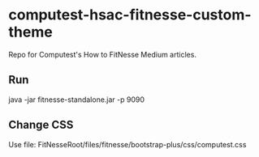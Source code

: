 # computest-hsac-fitnesse-custom-theme

Repo for Computest's How to FitNesse Medium articles.

## Run 

java -jar fitnesse-standalone.jar -p 9090

## Change CSS

Use file: FitNesseRoot/files/fitnesse/bootstrap-plus/css/computest.css
